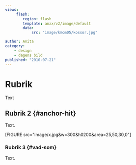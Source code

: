 ```yaml
---
views:
     flash:
        region: flash
        template: anax/v2/image/default
        data:
            src: "image/kmom05/kossor.jpg"

author: Anita
category:
    - design
    - dagens bild
published: "2010-07-21"
---
```


Rubrik
==================================
Text

<!--more-->



Rubrik 2 {#anchor-hit}
-----------------------------------

Text.

[FIGURE src="image/x.jpg&w=300&h0200&area=25,50,30,0"] 




### Rubrik 3 {#vad-som}

Text.


